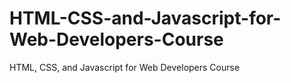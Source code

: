 # HTML-CSS-and-Javascript-for-Web-Developers-Course
HTML, CSS, and Javascript for Web Developers Course
